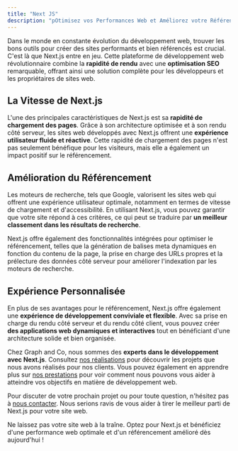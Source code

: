 ```yaml
---
title: "Next JS"
description: "pOtimisez vos Performances Web et Améliorez votre Référencement avec Next.js"
---
```


Dans le monde en constante évolution du développement web, trouver les bons outils pour créer des sites performants et bien référencés est crucial. C'est là que Next.js entre en jeu. Cette plateforme de développement web révolutionnaire combine la **rapidité de rendu** avec une **optimisation SEO** remarquable, offrant ainsi une solution complète pour les développeurs et les propriétaires de sites web.

## La Vitesse de Next.js

L'une des principales caractéristiques de Next.js est sa **rapidité de chargement des pages**. Grâce à son architecture optimisée et à son rendu côté serveur, les sites web développés avec Next.js offrent une **expérience utilisateur fluide et réactive**. Cette rapidité de chargement des pages n'est pas seulement bénéfique pour les visiteurs, mais elle a également un impact positif sur le référencement.

## Amélioration du Référencement

Les moteurs de recherche, tels que Google, valorisent les sites web qui offrent une expérience utilisateur optimale, notamment en termes de vitesse de chargement et d'accessibilité. En utilisant Next.js, vous pouvez garantir que votre site répond à ces critères, ce qui peut se traduire par **un meilleur classement dans les résultats de recherche**.

Next.js offre également des fonctionnalités intégrées pour optimiser le référencement, telles que la génération de balises meta dynamiques en fonction du contenu de la page, la prise en charge des URLs propres et la prélecture des données côté serveur pour améliorer l'indexation par les moteurs de recherche.

## Expérience Personnalisée

En plus de ses avantages pour le référencement, Next.js offre également une **expérience de développement conviviale et flexible**. Avec sa prise en charge du rendu côté serveur et du rendu côté client, vous pouvez créer **des applications web dynamiques et interactives** tout en bénéficiant d'une architecture solide et bien organisée.

Chez Graph and Co, nous sommes des **experts dans le développement avec Next.js**. Consultez [nos réalisations](/realisations) pour découvrir les projets que nous avons réalisés pour nos clients. Vous pouvez également en apprendre plus sur [nos prestations](/prestations) pour voir comment nous pouvons vous aider à atteindre vos objectifs en matière de développement web.

Pour discuter de votre prochain projet ou pour toute question, n'hésitez pas à [nous contacter](/contact). Nous serions ravis de vous aider à tirer le meilleur parti de Next.js pour votre site web.

Ne laissez pas votre site web à la traîne. Optez pour Next.js et bénéficiez d'une performance web optimale et d'un référencement amélioré dès aujourd'hui !

